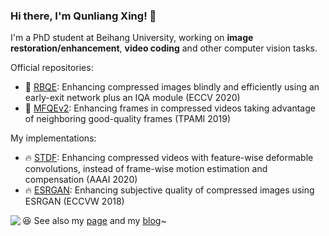### Hi there, I'm Qunliang Xing! 👋 

<!--
**RyanXingQL/RyanXingQL** is a ✨ _special_ ✨ repository because its `README.md` (this file) appears on your GitHub profile.

Here are some ideas to get you started:

- 🔭 I’m currently working on ...
- 🌱 I’m currently learning ...
- 👯 I’m looking to collaborate on ...
- 🤔 I’m looking for help with ...
- 💬 Ask me about ...
- 📫 How to reach me: ...
- 😄 Pronouns: ...
- ⚡ Fun fact: ...
-->

I'm a PhD student at Beihang University, working on **image restoration/enhancement**, **video coding** and other computer vision tasks.

Official repositories:

- :star2: [RBQE](https://github.com/RyanXingQL/RBQE): Enhancing compressed images blindly and efficiently using an early-exit network plus an IQA module (ECCV 2020)
- :star2: [MFQEv2](https://github.com/RyanXingQL/MFQEv2.0): Enhancing frames in compressed videos taking advantage of neighboring good-quality frames (TPAMI 2019)

My implementations:

- :fire: [STDF](https://github.com/RyanXingQL/STDF-PyTorch): Enhancing compressed videos with feature-wise deformable convolutions, instead of frame-wise motion estimation and compensation (AAAI 2020)
- :fire: [ESRGAN](https://github.com/RyanXingQL/SubjectiveQE-ESRGAN): Enhancing subjective quality of compressed images using ESRGAN (ECCVW 2018)

<img align="left" src="https://github-readme-stats.vercel.app/api?username=RyanXingQL&theme=algolia&show_icons=true&include_all_commits=true&hide_title=true" />

:satisfied: See also my [page](https://ryanxingql.github.io/) and my [blog](https://github.com/RyanXingQL/Blog)~
